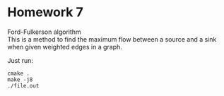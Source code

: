 # Homework 7  
Ford-Fulkerson algorithm  
This is a method to find the maximum flow between a source and a sink when given weighted edges in a graph.

Just run:
``` 
cmake . 
make -j8
./file.out  
```

